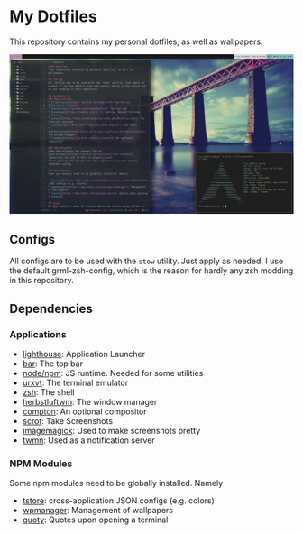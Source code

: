 # My Dotfiles
This repository contains my personal dotfiles, as well as wallpapers.

![Screenshot](scrot.png)

## Configs
All configs are to be used with the `stow` utility. Just apply as needed. I use the default grml-zsh-config, which is the reason for hardly any zsh modding in this repository.

## Dependencies
### Applications
* [lighthouse](https://github.com/emgram769/lighthouse): Application Launcher
* [bar](https://github.com/LemonBoy/bar): The top bar
* [node/npm](https://nodejs.org/): JS runtime. Needed for some utilities
* [urxvt](https://wiki.archlinux.org/index.php/Rxvt-unicode): The terminal emulator
* [zsh](https://wiki.archlinux.org/index.php/Zsh): The shell
* [herbstluftwm](https://wiki.archlinux.org/index.php/Herbstluftwm): The window manager
* [compton](https://github.com/chjj/compton): An optional compositor
* [scrot](https://www.archlinux.org/packages/community/i686/scrot/): Take Screenshots
* [imagemagick](https://www.archlinux.org/packages/extra/i686/imagemagick/): Used to make screenshots pretty
* [twmn](https://github.com/sboli/twmn): Used as a notification server

### NPM Modules
Some npm modules need to be globally installed. Namely

* [tstore](https://www.npmjs.com/package/tstore): cross-application JSON configs (e.g. colors)
* [wpmanager](https://www.npmjs.com/package/wpmanager): Management of wallpapers
* [quoty](https://www.npmjs.com/package/quoty): Quotes upon opening a terminal
